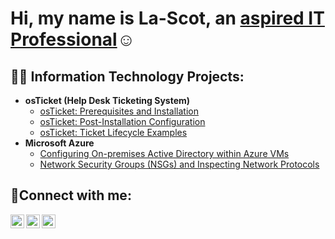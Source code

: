 <h1>Hi, my name is La-Scot, an <a href="https://www.linkedin.com/in/lascot-yancey-aa0447b2/">aspired IT Professional</a>☺</h1>

<h2>👨‍💻 Information Technology Projects:</h2>

- <b>osTicket (Help Desk Ticketing System)</b>
  - [osTicket: Prerequisites and Installation](https://github.com/skizfly/osticket-prereqs)
  - [osTicket: Post-Installation Configuration](https://github.com/skizfly/post-install-config)
  - [osTicket: Ticket Lifecycle Examples](https://github.com/skizfly/osTicket-Lifecycle)
- <b>Microsoft Azure</b>
  - [Configuring On-premises Active Directory within Azure VMs](https://github.com/skizfly/configuring-AD)
  - [Network Security Groups (NSGs) and Inspecting Network Protocols](https://github.com/skizfly/azure-network-protocols)

<h2>🤳Connect with me:</h2>

[<img align="left" alt="Josh | Twitter" width="22px" src="https://cdn.jsdelivr.net/npm/simple-icons@v3/icons/twitter.svg" />][twitter]
[<img align="left" alt="Josh | LinkedIn" width="22px" src="https://cdn.jsdelivr.net/npm/simple-icons@v3/icons/linkedin.svg" />][linkedin]
[<img align="left" alt="Josh | Instagram" width="22px" src="https://cdn.jsdelivr.net/npm/simple-icons@v3/icons/instagram.svg" />][instagram]

[twitter]: https://twitter.com/Josh
[instagram]: https://www.instagram.com/Josh
[linkedin]: https://linkedin.com/in/Josh
